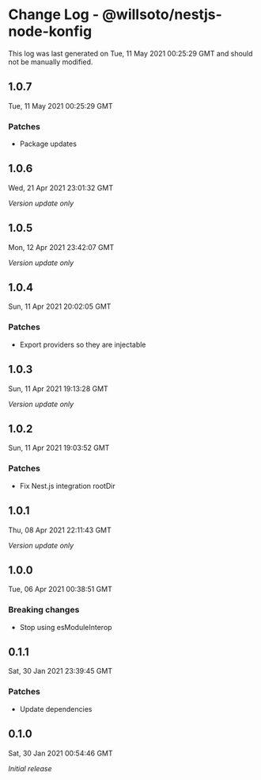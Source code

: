 # Change Log - @willsoto/nestjs-node-konfig

This log was last generated on Tue, 11 May 2021 00:25:29 GMT and should not be manually modified.

## 1.0.7
Tue, 11 May 2021 00:25:29 GMT

### Patches

- Package updates

## 1.0.6
Wed, 21 Apr 2021 23:01:32 GMT

_Version update only_

## 1.0.5
Mon, 12 Apr 2021 23:42:07 GMT

_Version update only_

## 1.0.4
Sun, 11 Apr 2021 20:02:05 GMT

### Patches

- Export providers so they are injectable

## 1.0.3
Sun, 11 Apr 2021 19:13:28 GMT

_Version update only_

## 1.0.2
Sun, 11 Apr 2021 19:03:52 GMT

### Patches

- Fix Nest.js integration rootDir

## 1.0.1
Thu, 08 Apr 2021 22:11:43 GMT

_Version update only_

## 1.0.0
Tue, 06 Apr 2021 00:38:51 GMT

### Breaking changes

- Stop using esModuleInterop

## 0.1.1
Sat, 30 Jan 2021 23:39:45 GMT

### Patches

- Update dependencies

## 0.1.0
Sat, 30 Jan 2021 00:54:46 GMT

_Initial release_

